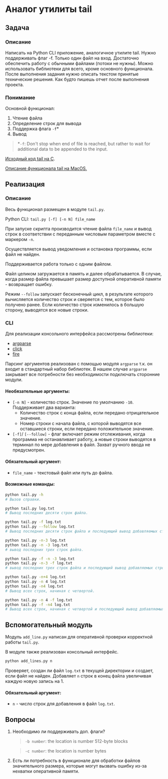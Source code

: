 # Аналог утилиты tail

## Задача

### Описание

Написать на Python CLI приложение, аналогичное утилите tail. Нужно поддерживать флаг -f. Только один файл на вход. Достаточно обеспечить работу с обычными файлами (потоки не нужны). Можно использовать библиотеки для всего, кроме основного функционала.
После выполнения задания нужно описать текстом принятые технические решения. Как будто пишешь отчет после выполнения проекта.

### Понимание

Основной функционал:

1. Чтение файла
2. Определение строк для вывода
3. Поддержка флага `-f`\*
4. Вывод

> *`-f`: Don't stop when end of file is reached, but rather to wait for additional data to be appended to the input.

[Исходный код tail на С](https://github.com/coreutils/coreutils/blob/master/src/tail.c).

[Описание функционала tail на MacOS.](https://ss64.com/osx/tail.html)


## Реализация

### Описание
Весь функционал размещен в модуле `tail.py`.

Python CLI: `tail.py [-f] [-n N] file_name`

При запуске скрипта производится чтение файла `file_name` и вывод строк в соответствии с переданным числовым параметром вместе с маркером `-n`.

Осуществляется вывод уведомления и остановка программы, если файл не найден.

Поддерживается работа только с одним файлом.

Файл целиком загружается в память и далее обрабатывается.
В случае, когда размер файла превышает размер доступной оперативной памяти - возвращает ошибку.

Режим `--follow` запускает бесконечный цикл, в результате которого  вычисляется количество строк и сверяется с тем, которое было получено ранее.
Если количество строк изменилось в большую сторону, выводятся все новые строки.

### CLI
Для реализации консольного интерфейса рассмотрены библиотеки:
* [argparse](https://docs.python.org/3/howto/argparse.html)
* [click](https://click.palletsprojects.com/en/8.0.x/)
* [fire](https://dev-gang.ru/article/sozdanie-interfeisov-komandnoi-stroki-cli-s-pomosczu-fire-v-python-eazli6ryg7/)

Парсинг аргументов реализован с помощью модуля `argparse` т.к. он входит в стандартный набор библиотек.
В нашем случае `argparse` закрывает все потребности без необходимости подключать сторонние модули.

#### Необязательные аргументы:

* `[-n N]` - количество строк. Значение по умолчанию `-10`.
  Поддерживает два варианта:
  * Количество строк с конца файла, если передано отрицательное значение.
  * Номер строки с начала файла, с которой выводятся все оставшиеся строки, если передано положительное значение.
* `[-f]`/ `[--follow]` - флаг включает режим отслеживания, когда программа не останавливает работу, а новые строки выводятся в терминал по мере добавления в файл. Захват ручного ввода не предусмотрен.

#### Обязательный аргумент:

* `file_name` - текстовый файл или путь до файла.

#### Возможные команды:
```bash
python tail.py -h
# Вызов справки.

python tail.py log.txt
# Вывод последних десяти строк файла.

python tail.py -f log.txt
python tail.py --follow log.txt
# Вывод последних десяти строк файла и последующий вывод добавляемых строк.

python tail.py -n-3 log.txt
python tail.py -n -3 log.txt
# вывод последних трех строк файла.

python tail.py -f -n -3 log.txt
python tail.py -n-3 -f log.txt
# вывод последних трех строк файла и последующий вывод добавляемых строк.

python tail.py -n+4 log.txt
python tail.py -n 4 log.txt
python tail.py -n4 log.txt
# Вывод всех строк, начиная с четвертой.

python tail.py -n 4 -f log.txt
python tail.py -f -n4 log.txt
# Вывод всех строк, начиная с четвертой и последующий вывод добавляемых строк.
```

## Вспомогательный модуль
Модуль `add_line.py` написан для оперативной проверки корректной работы `tail.py`.

В модуле также реализован консольный интерфейс.
```bash
python add_lines.py n
```
Проверяет, создан ли файл `log.txt` в текущей директории и создает, если файл не найден.
Добавляет `n` строк в конец файла увеличивая каждую новую запись на 1.

#### Обязательный аргумент:

* `n` - число строк для добавления в файл `log.txt`.


## Вопросы

1. Необходимо ли поддерживать доп. флаги?
    > `-b number`: the location is number 512-byte blocks

    > `-c number`: the location is number bytes

2. Есть ли потребность в функционале для обработки файлов значительного размера, которые могут вызвать ошибку из-за нехватки оперативной памяти.
